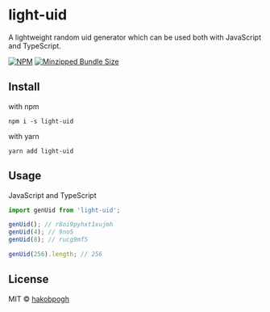 # light-uid

A lightweight random uid generator which can be used both with JavaScript and TypeScript.

[![NPM][npm-image]][npm-link]
[![Minzipped Bundle Size][bundlephobia-image]][bundlephobia-link]

## Install

with npm
```
npm i -s light-uid
```

with yarn
```
yarn add light-uid
```

## Usage

JavaScript and TypeScript
```javascript
import genUid from 'light-uid';

genUid(); // r8oi9pyhxt1xujmh
genUid(4); // 9no5
genUid(8); // rucg9mf5

genUid(256).length; // 256
```

## License

MIT © [hakobpogh][github-hakobpogh]

[npm-image]: https://img.shields.io/npm/v/light-uid.svg
[npm-link]: https://www.npmjs.com/package/light-uid
[bundlephobia-image]: https://badgen.net/bundlephobia/minzip/light-uid
[bundlephobia-link]: https://bundlephobia.com/result?p=light-uid
[github-hakobpogh]: https://github.com/hakobpogh
